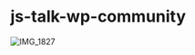 # js-talk-wp-community

![IMG_1827](https://user-images.githubusercontent.com/13924709/63901056-3ef39280-ca2d-11e9-919e-fc92a25abeb5.jpg)
